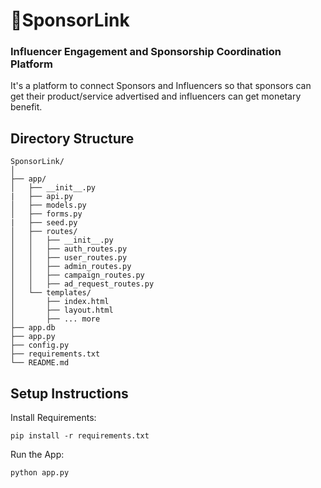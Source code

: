 # 🔗SponsorLink
### Influencer Engagement and Sponsorship Coordination Platform
It's a platform to connect Sponsors and Influencers so that sponsors can get their product/service advertised and influencers can get monetary benefit.

## Directory Structure
```
SponsorLink/
│
├── app/
│   ├── __init__.py
|   ├── api.py
│   ├── models.py
│   ├── forms.py
|   ├── seed.py
│   ├── routes/
│   │   ├── __init__.py
│   │   ├── auth_routes.py
│   │   ├── user_routes.py
│   │   ├── admin_routes.py
│   │   ├── campaign_routes.py
│   │   ├── ad_request_routes.py
│   └── templates/
│       ├── index.html
│       ├── layout.html
│       ├── ... more
├── app.db
├── app.py
├── config.py
├── requirements.txt
└── README.md
```

## Setup Instructions

Install Requirements:
```
pip install -r requirements.txt
```

Run the App:
```
python app.py
```